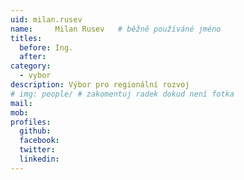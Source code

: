 ```yaml
---
uid: milan.rusev
name:     Milan Rusev  	# běžně používáné jméno
titles:
  before: Ing.
  after:
category:
  - vybor
description: Výbor pro regionální rozvoj
# img: people/ # zakomentuj radek dokud není fotka
mail:
mob: 
profiles:
  github:
  facebook:
  twitter:
  linkedin:
---
```



